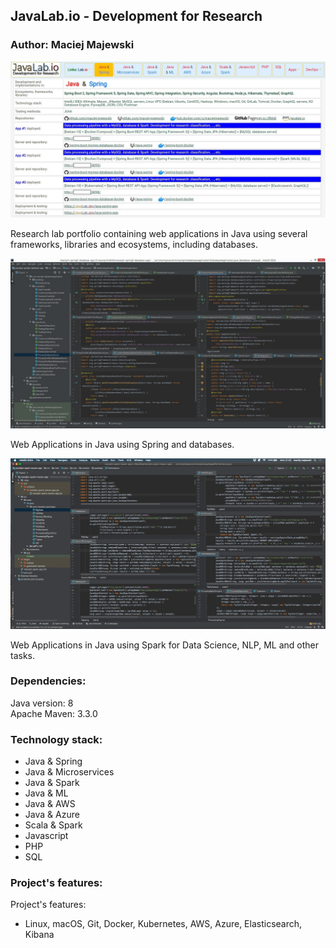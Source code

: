 ## JavaLab.io - Development for Research

### Author: Maciej Majewski

![Research lab portfolio containing web applications in Java using several frameworks, libraries and ecosystems, including databases](/images/java-lab-apps.jpg)

Research lab portfolio containing web applications in Java using several frameworks, libraries and ecosystems, including databases. 

![Web Applications in Java using Spring and databases](/images/SpringWebApp-databaseapp-controllers-beans.jpg)

Web Applications in Java using Spring and databases.

![Web Applications in Java using Spark for Data Science, NLP, ML and other tasks](/images/java-spark-apps.jpg)

Web Applications in Java using Spark for Data Science, NLP, ML and other tasks.

### Dependencies:
Java version: 8 <br />
Apache Maven: 3.3.0

### Technology stack:
* Java & Spring
* Java & Microservices
* Java & Spark
* Java & ML
* Java & AWS
* Java & Azure
* Scala & Spark
* Javascript
* PHP
* SQL

### Project's features: 
Project's features:
* Linux, macOS, Git, Docker, Kubernetes, AWS, Azure, Elasticsearch, Kibana


